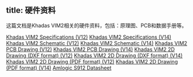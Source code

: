 title: 硬件资料
---

这篇文档是Khadas VIM2相关的硬件资料，包括：原理图、PCB和数据手册等。

[Khadas VIM2 Specifications (V12)](https://dl.khadas.com/Hardware/VIM2/Specs/VIM2_Specs.pdf)
[Khadas VIM2 Specifications (V14)](https://dl.khadas.com/Hardware/VIM2/Specs/Khadas_VIM2_Specs_190403.pdf)
[Khadas VIM2 Schematic (V12)](https://dl.khadas.com/Hardware/VIM2/Schematic/VIM2_V12_Sch.pdf)
[Khadas VIM2 Schematic (V14)](https://dl.khadas.com/Hardware/VIM2/Schematic/VIM2_V14_Sch.pdf)
[Khadas VIM2 PCB Drawing (V12)](https://dl.khadas.com/Hardware/VIM2/Schematic/VIM2_V12_Silk.pdf)
[Khadas VIM2 PCB Drawing (V14)](https://dl.khadas.com/Hardware/VIM2/Schematic/VIM2_V14_Silk.pdf)
[Khadas VIM2 2D Drawing (DXF format) (V12)](https://dl.khadas.com/Hardware/VIM2/DXF/VIM2_V12_DXF.7z)
[Khadas VIM2 2D Drawing (DXF format) (V14)](https://dl.khadas.com/Hardware/VIM2/DXF/VIM2_V14_DXF.7z)
[Khadas VIM2 2D Drawing (PDF format) (V12)](https://dl.khadas.com/Hardware/VIM2/DXF/VIM2_V12_DXF.pdf)
[Khadas VIM2 2D Drawing (PDF format) (V14)]()
[Amlogic S912 Datasheet](https://dl.khadas.com/Hardware/VIM2/Datasheet/S912_Datasheet_V0.220170314publicversion-Wesion.pdf)
